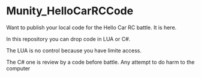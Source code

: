 # Munity_HelloCarRCCode

Want to publish your local code for the Hello Car RC battle. It is here.



In this repository you can drop code in LUA or C#.


The LUA is no control because you have limite access.

The C# one is review by a code before battle.
Any attempt to do harm to the computer 
